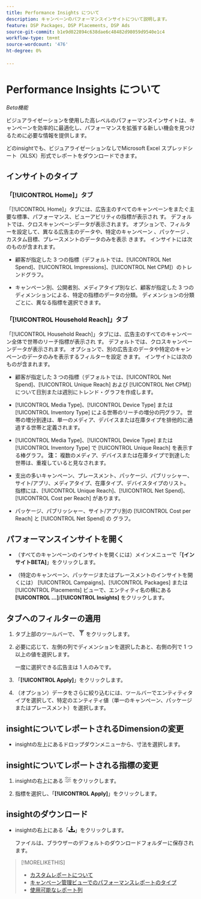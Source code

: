 ```yaml
---
title: Performance Insights について
description: キャンペーンのパフォーマンスインサイトについて説明します。
feature: DSP Packages, DSP Placements, DSP Ads
source-git-commit: b1e9d022894c638dae6c48482d98059d9540e1c4
workflow-type: tm+mt
source-wordcount: '476'
ht-degree: 0%

---
```


# Performance Insights について

*Beta機能*

<!-- Edit title and metadata as necessary -->

ビジュアライゼーションを使用した高レベルのパフォーマンスインサイトは、キャンペーンを効率的に最適化し、パフォーマンスを拡張する新しい機会を見つけるために必要な情報を提供します。

どのinsightでも、ビジュアライゼーションなしでMicrosoft Excel スプレッドシート（XLSX）形式でレポートをダウンロードできます。

## インサイトのタイプ

### 「[!UICONTROL Home]」タブ

「[!UICONTROL Home]」タブには、広告主のすべてのキャンペーンをまたぐ主要な標準、パフォーマンス、ビューアビリティの指標が表示され <!-- active only? --> す。 デフォルトでは、クロスキャンペーンデータが表示されます。 オプションで、フィルターを設定して、異なる広告主のデータや、特定のキャンペーン <!-- active only? -->、パッケージ <!-- active only? -->、カスタム目標、プレースメントのデータのみを表示 <!-- active only? --> きます。 インサイトには次のものが含まれます。

* 顧客が指定した 3 つの指標（デフォルトでは、[!UICONTROL Net Spend]、[!UICONTROL Impressions]、[!UICONTROL Net CPM]）のトレンドグラフ。

* キャンペーン別、公開者別、メディアタイプ別など、顧客が指定した 3 つのディメンションによる、特定の指標のデータの分類。 ディメンションの分類ごとに、異なる指標を選択できます。

### 「[!UICONTROL Household Reach]」タブ

「[!UICONTROL Household Reach]」タブには、広告主のすべてのキャンペーン全体で世帯のリーチ指標が表示され <!-- active only? --> す。 デフォルトでは、クロスキャンペーンデータが表示されます。 オプションで、別の広告主のデータや特定のキャンペーンのデータのみを表示するフィルターを設定 <!-- active only? --> きます。 インサイトには次のものが含まれます。

* 顧客が指定した 3 つの指標（デフォルトでは、[!UICONTROL Net Spend]、[!UICONTROL Unique Reach] および [!UICONTROL Net CPM]）について日別または週別にトレンド・グラフを作成します。

* [!UICONTROL Media Type]、[!UICONTROL Device Type] または [!UICONTROL Inventory Type] による世帯のリーチの増分の円グラフ。 世帯の増分到達は、単一のメディア、デバイスまたは在庫タイプを排他的に通過する世帯と定義されます。

* [!UICONTROL Media Type]、[!UICONTROL Device Type] または [!UICONTROL Inventory Type] で [!UICONTROL Unique Reach] を表示する棒グラフ。 **注：** 複数のメディア、デバイスまたは在庫タイプで到達した世帯は、重複していると見なされます。

* 支出の多いキャンペーン、プレースメント、パッケージ、パブリッシャー、サイト/アプリ、メディアタイプ、在庫タイプ、デバイスタイプのリスト。 指標には、[!UICONTROL Unique Reach]、[!UICONTROL Net Spend]、[!UICONTROL Cost per Reach] があります。

* パッケージ、パブリッシャー、サイト/アプリ別の [!UICONTROL Cost per Reach] と [!UICONTROL Net Spend] の <!-- ???? --> グラフ。

## パフォーマンスインサイトを開く

* （すべてのキャンペーンのインサイトを開くには）メインメニューで「**[インサイトBETA]**」をクリックします。

* （特定のキャンペーン、パッケージまたはプレースメントのインサイトを開くには） [!UICONTROL Campaigns]、[!UICONTROL Packages] または [!UICONTROL Placements] ビューで、エンティティ名の横にある **[!UICONTROL ...]**/**[!UICONTROL Insights]** をクリックします。

## タブへのフィルターの適用

1. タブ上部のツールバーで、
![ フィルターボタン ](/help/dsp/assets/filter.png) をクリックします。

1. 必要に応じて、左側の列でディメンションを選択したあと、右側の列で 1 つ以上の値を選択します。

   一度に選択できる広告主は 1 人のみです。

1. 「**[!UICONTROL Apply]**」をクリックします。

1. （オプション）データをさらに絞り込むには、ツールバーでエンティティタイプを選択して、特定のエンティティ値（単一のキャンペーン、パッケージまたはプレースメント）を選択します。

## insightについてレポートされるDimensionの変更

* insightの左上にあるドロップダウンメニューから、寸法を選択します。

## insightについてレポートされる指標の変更

1. insightの右上にある ![ 指標設定 ](/help/dsp/assets/metric-settings.png " 指標設定 ") をクリックします。

1. 指標を選択し、「**[!UICONTROL Apply]**」をクリックします。

## insightのダウンロード

* insightの右上にある「![ ダウンロード ](/help/creative/assets/download.png " ダウンロード ")」をクリックします。

  ファイルは、ブラウザーのデフォルトのダウンロードフォルダーに保存されます。

>[!MORELIKETHIS]
>
>* [ カスタムレポートについて ](/help/dsp/reports/report-about.md)
>* [ キャンペーン管理ビューでのパフォーマンスレポートのタイプ ](/help/dsp/campaign-management/reports/campaign-reports-about.md)
>* [ 使用可能なレポート列 ](/help/dsp/reports/report-columns.md)
